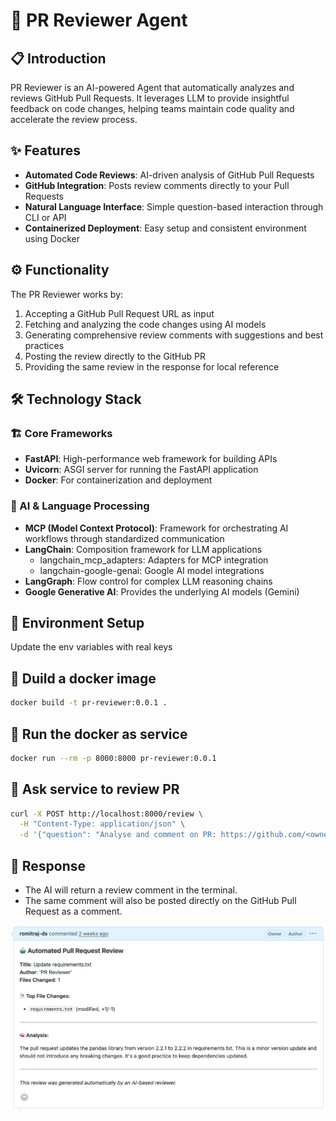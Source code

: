 # 🤖 PR Reviewer Agent

## 📋 Introduction
PR Reviewer is an AI-powered Agent that automatically analyzes and reviews GitHub Pull Requests.
It leverages LLM to provide insightful feedback on code changes, helping teams
maintain code quality and accelerate the review process.

## ✨ Features
- **Automated Code Reviews**: AI-driven analysis of GitHub Pull Requests
- **GitHub Integration**: Posts review comments directly to your Pull Requests
- **Natural Language Interface**: Simple question-based interaction through CLI or API
- **Containerized Deployment**: Easy setup and consistent environment using Docker


## ⚙️ Functionality
The PR Reviewer works by:
1. Accepting a GitHub Pull Request URL as input
2. Fetching and analyzing the code changes using AI models
3. Generating comprehensive review comments with suggestions and best practices
4. Posting the review directly to the GitHub PR
5. Providing the same review in the response for local reference

## 🛠️ Technology Stack

### 🏗️ Core Frameworks
- **FastAPI**: High-performance web framework for building APIs
- **Uvicorn**: ASGI server for running the FastAPI application
- **Docker**: For containerization and deployment

### 🧠 AI & Language Processing
- **MCP (Model Context Protocol)**: Framework for orchestrating AI workflows through standardized communication
- **LangChain**: Composition framework for LLM applications
  - langchain_mcp_adapters: Adapters for MCP integration
  - langchain-google-genai: Google AI model integrations
- **LangGraph**: Flow control for complex LLM reasoning chains
- **Google Generative AI**: Provides the underlying AI models (Gemini)


## 🔧 Environment Setup
Update the env variables with real keys


## 🐳 Duild a docker image
```bash
docker build -t pr-reviewer:0.0.1 .
```

## 🚀 Run the docker as service
```bash
docker run --rm -p 8000:8000 pr-reviewer:0.0.1
```

## 📡 Ask service to review PR
```bash
curl -X POST http://localhost:8000/review \
  -H "Content-Type: application/json" \
  -d '{"question": "Analyse and comment on PR: https://github.com/<owner>/<repo>/pull/<number>"}'
```

## 💬 Response
- The AI will return a review comment in the terminal.
- The same comment will also be posted directly on the GitHub Pull Request as a comment.

![Review Example](assets/review_example.png)
